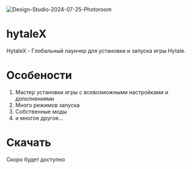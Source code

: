 ![Design-Studio-2024-07-25-Photoroom](https://github.com/user-attachments/assets/b5ae9c8e-41fb-40a2-8384-750ab7297245)

# hytaleX

HytaleX - Глобальный лаунчер для установки и запуска игры Hytale.

# Особености

1) Мастер установки игры с всевозможными настройками и дополнениями
2) Много режимов запуска
3) Собственные моды
4) и многое другое...

# Скачать

Скоро будет доступно

